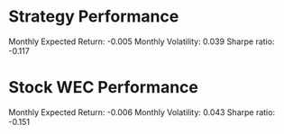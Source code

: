 # Strategy Performance
Monthly Expected Return: -0.005
Monthly Volatility: 0.039
Sharpe ratio: -0.117
# Stock WEC Performance
Monthly Expected Return: -0.006
Monthly Volatility: 0.043
Sharpe ratio: -0.151
